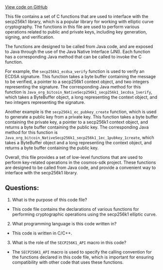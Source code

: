 [View code on GitHub](https://github.com/cosmos/cosmos-sdk/blob/main/crypto/keys/secp256k1/internal/secp256k1/libsecp256k1/src/java/org_bitcoin_NativeSecp256k1.h)

This file contains a set of C functions that are used to interface with the secp256k1 library, which is a popular library for working with elliptic curve cryptography. The functions in this file are used to perform various operations related to public and private keys, including key generation, signing, and verification.

The functions are designed to be called from Java code, and are exposed to Java through the use of the Java Native Interface (JNI). Each function has a corresponding Java method that can be called to invoke the C function.

For example, the `secp256k1_ecdsa_verify` function is used to verify an ECDSA signature. This function takes a byte buffer containing the message to be verified, a pointer to a secp256k1 context object, and two integers representing the signature. The corresponding Java method for this function is `Java_org_bitcoin_NativeSecp256k1_secp256k1_1ecdsa_1verify`, which takes a ByteBuffer object, a long representing the context object, and two integers representing the signature.

Another example is the `secp256k1_ec_pubkey_create` function, which is used to generate a public key from a private key. This function takes a byte buffer containing the private key, a pointer to a secp256k1 context object, and returns a byte buffer containing the public key. The corresponding Java method for this function is `Java_org_bitcoin_NativeSecp256k1_secp256k1_1ec_1pubkey_1create`, which takes a ByteBuffer object and a long representing the context object, and returns a byte buffer containing the public key.

Overall, this file provides a set of low-level functions that are used to perform key-related operations in the cosmos-sdk project. These functions are designed to be called from Java code, and provide a convenient way to interface with the secp256k1 library.
## Questions: 
 1. What is the purpose of this code file?
- This code file contains the declarations of various functions for performing cryptographic operations using the secp256k1 elliptic curve.

2. What programming language is this code written in?
- This code is written in C/C++.

3. What is the role of the `SECP256K1_API` macro in this code?
- The `SECP256K1_API` macro is used to specify the calling convention for the functions declared in this code file, which is important for ensuring compatibility with other code that uses these functions.